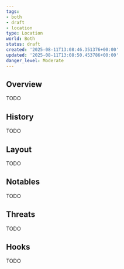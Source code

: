 ```yaml
---
tags:
- both
- draft
- location
type: Location
world: Both
status: draft
created: '2025-08-11T13:08:46.351376+00:00'
updated: '2025-08-11T13:08:50.453786+00:00'
danger_level: Moderate
---
```



## Overview

TODO
## History

TODO
## Layout

TODO
## Notables

TODO
## Threats

TODO
## Hooks

TODO
